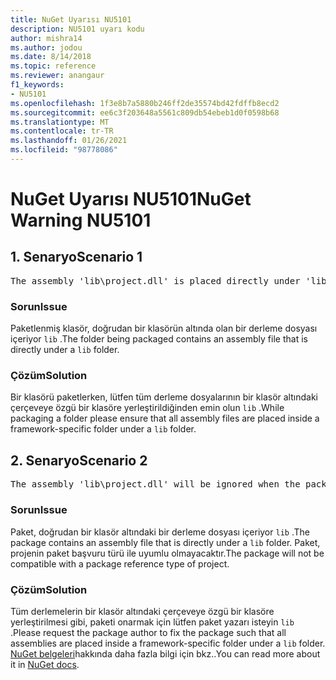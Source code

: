 ```yaml
---
title: NuGet Uyarısı NU5101
description: NU5101 uyarı kodu
author: mishra14
ms.author: jodou
ms.date: 8/14/2018
ms.topic: reference
ms.reviewer: anangaur
f1_keywords:
- NU5101
ms.openlocfilehash: 1f3e8b7a5880b246ff2de35574bd42fdffb8ecd2
ms.sourcegitcommit: ee6c3f203648a5561c809db54ebeb1d0f0598b68
ms.translationtype: MT
ms.contentlocale: tr-TR
ms.lasthandoff: 01/26/2021
ms.locfileid: "98778086"
---
```

# <a name="nuget-warning-nu5101"></a><span data-ttu-id="82195-103">NuGet Uyarısı NU5101</span><span class="sxs-lookup"><span data-stu-id="82195-103">NuGet Warning NU5101</span></span>

## <a name="scenario-1"></a><span data-ttu-id="82195-104">1\. Senaryo</span><span class="sxs-lookup"><span data-stu-id="82195-104">Scenario 1</span></span>
<pre>The assembly 'lib\project.dll' is placed directly under 'lib' folder. It is recommended that assemblies be placed inside a framework-specific folder. Move it into a framework-specific folder.</pre>

### <a name="issue"></a><span data-ttu-id="82195-105">Sorun</span><span class="sxs-lookup"><span data-stu-id="82195-105">Issue</span></span>

<span data-ttu-id="82195-106">Paketlenmiş klasör, doğrudan bir klasörün altında olan bir derleme dosyası içeriyor `lib` .</span><span class="sxs-lookup"><span data-stu-id="82195-106">The folder being packaged contains an assembly file that is directly under a `lib` folder.</span></span>


### <a name="solution"></a><span data-ttu-id="82195-107">Çözüm</span><span class="sxs-lookup"><span data-stu-id="82195-107">Solution</span></span>

<span data-ttu-id="82195-108">Bir klasörü paketlerken, lütfen tüm derleme dosyalarının bir klasör altındaki çerçeveye özgü bir klasöre yerleştirildiğinden emin olun `lib` .</span><span class="sxs-lookup"><span data-stu-id="82195-108">While packaging a folder please ensure that all assembly files are placed inside a framework-specific folder under a `lib` folder.</span></span>


## <a name="scenario-2"></a><span data-ttu-id="82195-109">2\. Senaryo</span><span class="sxs-lookup"><span data-stu-id="82195-109">Scenario 2</span></span>
<pre>The assembly 'lib\project.dll' will be ignored when the package is installed after the migration.</pre>

### <a name="issue"></a><span data-ttu-id="82195-110">Sorun</span><span class="sxs-lookup"><span data-stu-id="82195-110">Issue</span></span>

<span data-ttu-id="82195-111">Paket, doğrudan bir klasör altındaki bir derleme dosyası içeriyor `lib` .</span><span class="sxs-lookup"><span data-stu-id="82195-111">The package contains an assembly file that is directly under a `lib` folder.</span></span> <span data-ttu-id="82195-112">Paket, projenin paket başvuru türü ile uyumlu olmayacaktır.</span><span class="sxs-lookup"><span data-stu-id="82195-112">The package will not be compatible with a package reference type of project.</span></span>


### <a name="solution"></a><span data-ttu-id="82195-113">Çözüm</span><span class="sxs-lookup"><span data-stu-id="82195-113">Solution</span></span>

<span data-ttu-id="82195-114">Tüm derlemelerin bir klasör altındaki çerçeveye özgü bir klasöre yerleştirilmesi gibi, paketi onarmak için lütfen paket yazarı isteyin `lib` .</span><span class="sxs-lookup"><span data-stu-id="82195-114">Please request the package author to fix the package such that all assemblies are placed inside a framework-specific folder under a `lib` folder.</span></span> <span data-ttu-id="82195-115">[NuGet belgeleri](../../consume-packages/migrate-packages-config-to-package-reference.md)hakkında daha fazla bilgi için bkz..</span><span class="sxs-lookup"><span data-stu-id="82195-115">You can read more about it in [NuGet docs](../../consume-packages/migrate-packages-config-to-package-reference.md).</span></span>
